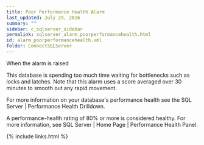 ```yaml
---
title: Poor Performance Health Alarm
last_updated: July 29, 2016
summary: ""
sidebar: c_sqlserver_sidebar
permalink: sqlserver_alarm_poorperformancehealth.html
id: alarm_poorperformancehealth.xml
folder: ConnectSQLServer
---
```




When the alarm is raised

This database is spending too much time waiting for bottlenecks such as locks and latches. Note that this alarm uses a score averaged over 30 minutes to smooth out any rapid movement.

For more information on your database's performance health see the SQL Server \| Performance Health Drilldown.

A performance-health rating of 80% or more is considered healthy. For more information, see SQL Server \| Home Page \| Performance Health Panel.

{% include links.html %}
